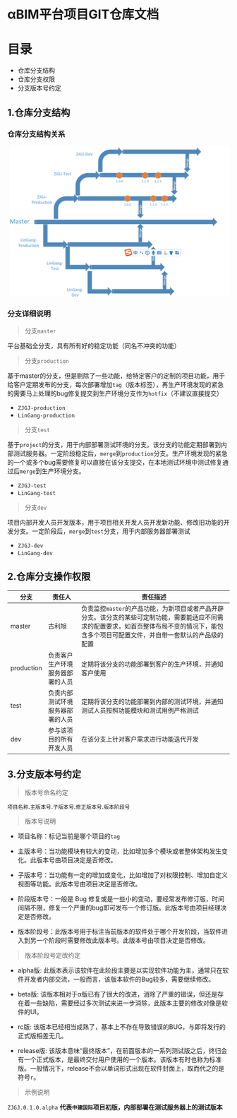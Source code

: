 αBIM平台项目GIT仓库文档
=====
# 目录

- 仓库分支结构
- 仓库分支权限
- 分支版本号约定

## 1.仓库分支结构

### 仓库分支结构关系

![仓库分支结构](image/95c5a28ec75d7857d9308b97b58dfd9.png "仓库分支结构")

### 分支详细说明

>分支`master`

平台基础全分支，具有所有好的稳定功能（同名不冲突的功能）

>分支`production`

基于master的分支，但是剔除了一些功能，给特定客户的定制的项目功能，用于给客户定期发布的分支，每次部署增加`tag`（版本标签），再生产环境发现的紧急的需要马上处理的bug修复提交到生产环境分支作为`hotfix`（不建议直接提交）

- `ZJGJ-production`
- `LinGang-production`

>分支`test`

基于`project`的分支，用于内部部署测试环境的分支。该分支的功能定期部署到内部测试服务器。一定阶段稳定后，`merge`到`production`分支。生产环境发现的紧急的一个或多个bug需要修复可以直接在该分支提交，在本地测试环境中测试修复通过后`merge`到生产环境分支。

- `ZJGJ-test`
- `LinGang-test`

>分支`dev`

项目内部开发人员开发版本，用于项目相关开发人员开发新功能、修改旧功能的开发分支。一定阶段后，`merge`到`test`分支，用于内部服务器部署测试

- `ZJGJ-dev`
- `LinGang-dev`

## 2.仓库分支操作权限

分支 | 责任人 | 责任描述
--- | --- | ---
master | 古利旭 | 负责监控`master`的产品功能，为新项目或者产品开辟分支。该分支的某些可定制功能，需要能适应不同需求的配置要求，如首页整体布局不变的情况下，能包含多个项目可配置文件，并自带一套默认的产品级的配置
production | 负责客户生产环境服务器部署的人员 | 定期将该分支的功能部署到客户的生产环境，并通知客户使用
test | 负责内部测试环境服务器部署的人员 | 定期将该分支的功能部署到内部的测试环境，并通知测试人员按照功能模块和测试用例严格测试
dev | 参与该项目的所有开发人员 | 在该分支上针对客户需求进行功能迭代开发

## 3.分支版本号约定

>版本号命名约定

`项目名称`.`主版本号`.`子版本号`.`修正版本号`.`版本阶段号`

>版本号说明

- 项目名称：标记当前是哪个项目的`tag`

- 主版本号：当功能模块有较大的变动，比如增加多个模块或者整体架构发生变化。此版本号由项目决定是否修改。

- 子版本号：当功能有一定的增加或变化，比如增加了对权限控制、增加自定义视图等功能。此版本号由项目决定是否修改。

- 阶段版本号：一般是 Bug 修复或是一些小的变动，要经常发布修订版，时间间隔不限，修复一个严重的bug即可发布一个修订版。此版本号由项目经理决定是否修改。

- 版本阶段号：此版本号用于标注当前版本的软件处于哪个开发阶段，当软件进入到另一个阶段时需要修改此版本号。此版本号由项目决定是否修改。

>版本阶段号定改约定

- alpha版: 此版本表示该软件在此阶段主要是以实现软件功能为主，通常只在软件开发者内部交流，一般而言，该版本软件的Bug较多，需要继续修改。

- beta版: 该版本相对于α版已有了很大的改进，消除了严重的错误，但还是存在着一些缺陷，需要经过多次测试来进一步消除，此版本主要的修改对像是软件的UI。

- rc版: 该版本已经相当成熟了，基本上不存在导致错误的BUG，与即将发行的正式版相差无几。

- release版: 该版本意味“最终版本”，在前面版本的一系列测试版之后，终归会有一个正式版本，是最终交付用户使用的一个版本。该版本有时也称为标准版。一般情况下，release不会以单词形式出现在软件封面上，取而代之的是符号`r`。

>示例说明

`ZJGJ.0.1.0.alpha`
**代表`中建国际`项目初版，内部部署在测试服务器上的测试版本**















